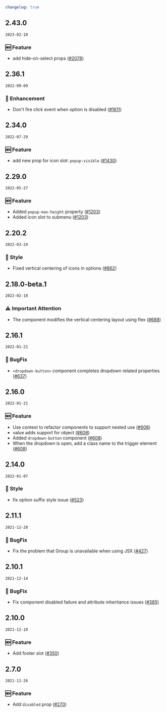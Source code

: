 ```yaml
changelog: true
```

## 2.43.0

`2023-02-10`

### 🆕 Feature

- add hide-on-select props ([#2078](https://github.com/arco-design/arco-design-vue/pull/2078))


## 2.36.1

`2022-09-09`

### 💎 Enhancement

- Don't fire click event when option is disabled ([#1611](https://github.com/arco-design/arco-design-vue/pull/1611))


## 2.34.0

`2022-07-29`

### 🆕 Feature

- add new prop for icon slot: `popup-visible` ([#1430](https://github.com/arco-design/arco-design-vue/pull/1430))


## 2.29.0

`2022-05-27`

### 🆕 Feature

- Added `popup-max-height` property ([#1203](https://github.com/arco-design/arco-design-vue/pull/1203))
- Added icon slot to submenu ([#1203](https://github.com/arco-design/arco-design-vue/pull/1203))


## 2.20.2

`2022-03-24`

### 💅 Style

- Fixed vertical centering of icons in options ([#862](https://github.com/arco-design/arco-design-vue/pull/862))


## 2.18.0-beta.1

`2022-02-18`

### ⚠️ Important Attention

- The <doption> component modifies the vertical centering layout using flex ([#688](https://github.com/arco-design/arco-design-vue/pull/688))


## 2.16.1

`2022-01-21`

### 🐛 BugFix

- `<dropdown-button>` component completes dropdown related properties ([#637](https://github.com/arco-design/arco-design-vue/pull/637))


## 2.16.0

`2022-01-21`

### 🆕 Feature

- Use context to refactor components to support nested use ([#608](https://github.com/arco-design/arco-design-vue/pull/608))
- value adds support for object ([#608](https://github.com/arco-design/arco-design-vue/pull/608))
- Added `dropdown-button` component ([#608](https://github.com/arco-design/arco-design-vue/pull/608))
- When the dropdown is open, add a class name to the trigger element ([#608](https://github.com/arco-design/arco-design-vue/pull/608))


## 2.14.0

`2022-01-07`

### 💅 Style

- fix option suffix style issue ([#523](https://github.com/arco-design/arco-design-vue/pull/523))


## 2.11.1

`2021-12-20`

### 🐛 BugFix

- Fix the problem that Group is unavailable when using JSX ([#427](https://github.com/arco-design/arco-design-vue/pull/427))


## 2.10.1

`2021-12-14`

### 🐛 BugFix

- Fix <doption> component disabled failure and attribute inheritance issues ([#385](https://github.com/arco-design/arco-design-vue/pull/385))


## 2.10.0

`2021-12-10`

### 🆕 Feature

- Add footer slot ([#350](https://github.com/arco-design/arco-design-vue/pull/350))


## 2.7.0

`2021-11-26`

### 🆕 Feature

- Add `disabled` prop ([#270](https://github.com/arco-design/arco-design-vue/pull/270))


